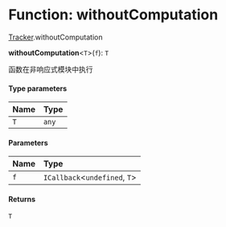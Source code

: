 # Function: withoutComputation

[Tracker](/auto-docs/editor/modules/Tracker.md).withoutComputation

**withoutComputation**<`T`>(`f`): `T`

函数在非响应式模块中执行

#### Type parameters

| Name | Type |
| :------ | :------ |
| `T` | `any` |

#### Parameters

| Name | Type |
| :------ | :------ |
| `f` | `ICallback`<`undefined`, `T`> |

#### Returns

`T`
